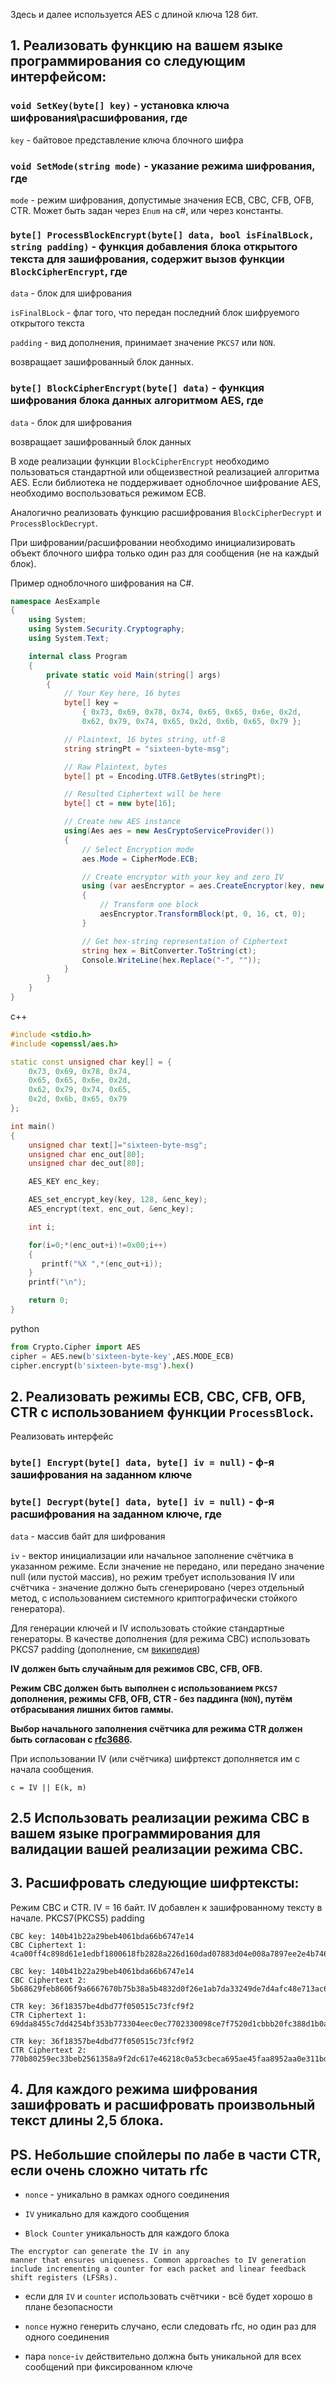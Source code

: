 ﻿Здесь и далее используется AES с длиной ключа 128 бит.

## 1. Реализовать функцию на вашем языке программирования со следующим интерфейсом:

### `void SetKey(byte[] key)` - установка ключа шифрования\расшифрования, где

`key` - байтовое представление ключа блочного шифра

### `void SetMode(string mode)` - указание режима шифрования, где

`mode` - режим шифрования, допустимые значения ECB, CBC, CFB, OFB, CTR. Может быть задан через `Enum` на c#, или через константы.

### `byte[] ProcessBlockEncrypt(byte[] data, bool isFinalBLock, string padding)` - функция добавления блока открытого текста для зашифрования, содержит вызов функции `BlockCipherEncrypt`, где

`data` - блок для шифрования

`isFinalBLock` - флаг того, что передан последний блок шифруемого открытого текста

`padding` - вид дополнения, принимает значение `PKCS7` или `NON`.

возвращает зашифрованный блок данных.

### `byte[] BlockCipherEncrypt(byte[] data)` - функция шифрования блока данных алгоритмом AES, где

`data` - блок для шифрования

возвращает зашифрованный блок данных

В ходе реализации функции `BlockCipherEncrypt` необходимо пользоваться стандартной или общеизвестной реализацией алгоритма AES. Если библиотека не поддерживает одноблочное шифрование AES, необходимо воспользоваться режимом ECB.

Аналогично реализовать функцию расшифрования `BlockCipherDecrypt` и `ProcessBlockDecrypt`.

При шифровании/расшифровании необходимо инициализировать объект блочного шифра только один раз для сообщения (не на каждый блок).

Пример одноблочного шифрования на C#.
```csharp
namespace AesExample
{
    using System;
    using System.Security.Cryptography;
    using System.Text;

    internal class Program
    {
        private static void Main(string[] args)
        {
            // Your Key here, 16 bytes
            byte[] key =
                { 0x73, 0x69, 0x78, 0x74, 0x65, 0x65, 0x6e, 0x2d,
                0x62, 0x79, 0x74, 0x65, 0x2d, 0x6b, 0x65, 0x79 };

            // Plaintext, 16 bytes string, utf-8
            string stringPt = "sixteen-byte-msg";

            // Raw Plaintext, bytes
            byte[] pt = Encoding.UTF8.GetBytes(stringPt);

            // Resulted Ciphertext will be here
            byte[] ct = new byte[16];

            // Create new AES instance
            using(Aes aes = new AesCryptoServiceProvider())
            {
                // Select Encryption mode
                aes.Mode = CipherMode.ECB;

                // Create encryptor with your key and zero IV
                using (var aesEncryptor = aes.CreateEncryptor(key, new byte[16]))
                {
                    // Transform one block
                    aesEncryptor.TransformBlock(pt, 0, 16, ct, 0);
                }

                // Get hex-string representation of Ciphertext
                string hex = BitConverter.ToString(ct);
                Console.WriteLine(hex.Replace("-", ""));
            }
        }
    }
}
```

c++
```cpp
#include <stdio.h> 
#include <openssl/aes.h>   

static const unsigned char key[] = {
    0x73, 0x69, 0x78, 0x74, 
    0x65, 0x65, 0x6e, 0x2d,
    0x62, 0x79, 0x74, 0x65,
    0x2d, 0x6b, 0x65, 0x79
};

int main()
{
    unsigned char text[]="sixteen-byte-msg";
    unsigned char enc_out[80];
    unsigned char dec_out[80];

    AES_KEY enc_key;

    AES_set_encrypt_key(key, 128, &enc_key);
    AES_encrypt(text, enc_out, &enc_key);      

    int i;

    for(i=0;*(enc_out+i)!=0x00;i++)
    {
       printf("%X ",*(enc_out+i));
    }
    printf("\n");

    return 0;
} 
```

python
```python
from Crypto.Cipher import AES
cipher = AES.new(b'sixteen-byte-key',AES.MODE_ECB)
cipher.encrypt(b'sixteen-byte-msg').hex()
```

## 2. Реализовать режимы ECB, CBC, CFB, OFB, CTR с использованием функции `ProcessBlock`.

Реализовать интерфейс

### `byte[] Encrypt(byte[] data, byte[] iv = null)` - ф-я зашифрования на заданном ключе

### `byte[] Decrypt(byte[] data, byte[] iv = null)` - ф-я расшифрования на заданном ключе, где

`data` - массив байт для шифрования

`iv` - вектор инициализации или начальное заполнение счётчика в указанном режиме. Если значение не передано, или передано значение null (или пустой массив), но режим требует использования IV или счётчика - значение должно быть сгенерировано (через отдельный метод, с использованием системного криптографически стойкого генератора).

Для генерации ключей и IV использовать стойкие стандартные генераторы. В качестве дополнения (для режима CBC) использовать PKCS7 padding (дополнение, см [википедия](https://en.wikipedia.org/wiki/Padding_(cryptography)#PKCS%235_and_PKCS%237))

**IV должен быть случайным для режимов CBC, CFB, OFB.**

**Режим CBC должен быть выполнен с использованием `PKCS7` дополнения, режимы  CFB, OFB, CTR - без паддинга (`NON`), путём отбрасывания лишних битов гаммы.**

**Выбор начального заполнения счётчика для режима CTR должен быть согласован с [rfc3686](https://tools.ietf.org/html/rfc3686#page-7).**

При использовании IV (или счётчика) шифртекст дополняется им с начала сообщения.

`c = IV || E(k, m)`

## 2.5 Использовать реализации режима CBC в вашем языке программирования для валидации вашей реализации режима CBC.

## 3. Расшифровать следующие шифртексты:

Режим CBC и CTR. IV = 16 байт. IV добавлен к зашифрованному тексту в начале. PKCS7(PKCS5) padding


    CBC key: 140b41b22a29beb4061bda66b6747e14
    CBC Ciphertext 1: 4ca00ff4c898d61e1edbf1800618fb2828a226d160dad07883d04e008a7897ee2e4b7465d5290d0c0e6c6822236e1daafb94ffe0c5da05d9476be028ad7c1d81
    
    CBC key: 140b41b22a29beb4061bda66b6747e14
    CBC Ciphertext 2: 5b68629feb8606f9a6667670b75b38a5b4832d0f26e1ab7da33249de7d4afc48e713ac646ace36e872ad5fb8a512428a6e21364b0c374df45503473c5242a253
    
    CTR key: 36f18357be4dbd77f050515c73fcf9f2
    CTR Ciphertext 1: 69dda8455c7dd4254bf353b773304eec0ec7702330098ce7f7520d1cbbb20fc388d1b0adb5054dbd7370849dbf0b88d393f252e764f1f5f7ad97ef79d59ce29f5f51eeca32eabedd9afa9329
    
    CTR key: 36f18357be4dbd77f050515c73fcf9f2
    CTR Ciphertext 2: 770b80259ec33beb2561358a9f2dc617e46218c0a53cbeca695ae45faa8952aa0e311bde9d4e01726d3184c34451
    
## 4. Для каждого режима шифрования зашифровать и расшифровать произвольный текст длины 2,5 блока.



## PS. Небольшие спойлеры по лабе в части CTR, если очень сложно читать rfc

 * `nonce` - уникально в рамках одного соединения

 * `IV` уникально для каждого сообщения

 * `Block Counter` уникальность для каждого блока

```
The encryptor can generate the IV in any
manner that ensures uniqueness. Common approaches to IV generation
include incrementing a counter for each packet and linear feedback
shift registers (LFSRs).
```

 * если для `IV` и `counter` использовать счётчики - всё будет хорошо в плане безопасности

 * `nonce` нужно генерить случано, если следовать rfc, но один раз для одного соединения

 * пара `nonce`-`iv` действительно должна быть уникальной для всех сообщений при фиксированном ключе
